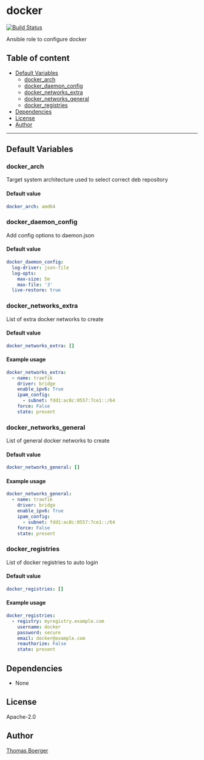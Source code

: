 # docker

[![Build Status](https://cloud.drone.io/api/badges/rolehippie/docker/status.svg)](https://cloud.drone.io/rolehippie/docker)

Ansible role to configure docker

## Table of content

* [Default Variables](#default-variables)
  * [docker_arch](#docker_arch)
  * [docker_daemon_config](#docker_daemon_config)
  * [docker_networks_extra](#docker_networks_extra)
  * [docker_networks_general](#docker_networks_general)
  * [docker_registries](#docker_registries)
* [Dependencies](#dependencies)
* [License](#license)
* [Author](#author)

---

## Default Variables

### docker_arch

Target system architecture used to select correct deb repository

#### Default value

```YAML
docker_arch: amd64
```

### docker_daemon_config

Add config options to daemon.json

#### Default value

```YAML
docker_daemon_config:
  log-driver: json-file
  log-opts:
    max-size: 5m
    max-file: '3'
  live-restore: true
```

### docker_networks_extra

List of extra docker networks to create

#### Default value

```YAML
docker_networks_extra: []
```

#### Example usage

```YAML
docker_networks_extra:
  - name: traefik
    driver: bridge
    enable_ipv6: True
    ipam_config:
      - subnet: fdd1:ac8c:0557:7ce1::/64
    force: False
    state: present
```

### docker_networks_general

List of general docker networks to create

#### Default value

```YAML
docker_networks_general: []
```

#### Example usage

```YAML
docker_networks_general:
  - name: traefik
    driver: bridge
    enable_ipv6: True
    ipam_config:
      - subnet: fdd1:ac8c:0557:7ce1::/64
    force: False
    state: present
```

### docker_registries

List of docker registries to auto login

#### Default value

```YAML
docker_registries: []
```

#### Example usage

```YAML
docker_registries:
  - registry: myregistry.example.com
    username: docker
    password: secure
    email: docker@example.com
    reauthorize: False
    state: present
```

## Dependencies

- None

## License

Apache-2.0

## Author

[Thomas Boerger](https://github.com/tboerger)

